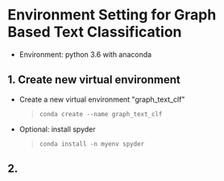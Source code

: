 # Environment Setting for Graph Based Text Classification
- Environment: python 3.6 with anaconda
## 1. Create new virtual environment
- Create a new virtual environment "graph_text_clf"
    > ```conda create --name graph_text_clf```
- Optional: install spyder
    > ```conda install -n myenv spyder```
## 2. 